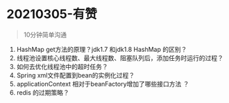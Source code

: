 # 20210305-有赞

> 10分钟简单沟通



1. HashMap get方法的原理？jdk1.7 和jdk1.8 HashMap 的区别？
2. 线程池设置核心线程数、最大线程数、阻塞队列后，添加任务时运行的过程？
3. 如何去优化线程池中的超时任务？
4. Spring xml文件配置到bean的实例化过程？
5. applicationContext 相对于beanFactory增加了哪些接口方法 ？
6. redis 的过期策略？

